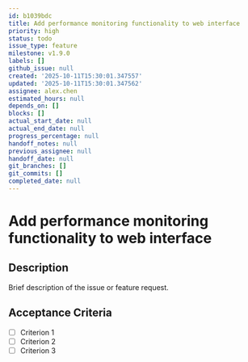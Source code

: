 ```yaml
---
id: b1039bdc
title: Add performance monitoring functionality to web interface
priority: high
status: todo
issue_type: feature
milestone: v1.9.0
labels: []
github_issue: null
created: '2025-10-11T15:30:01.347557'
updated: '2025-10-11T15:30:01.347562'
assignee: alex.chen
estimated_hours: null
depends_on: []
blocks: []
actual_start_date: null
actual_end_date: null
progress_percentage: null
handoff_notes: null
previous_assignee: null
handoff_date: null
git_branches: []
git_commits: []
completed_date: null
---
```


# Add performance monitoring functionality to web interface

## Description

Brief description of the issue or feature request.

## Acceptance Criteria

- [ ] Criterion 1
- [ ] Criterion 2
- [ ] Criterion 3